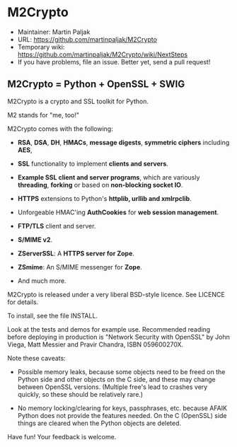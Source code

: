 M2Crypto
=========

 * Maintainer: Martin Paljak
 * URL: https://github.com/martinpaljak/M2Crypto
 * Temporary wiki: https://github.com/martinpaljak/M2Crypto/wiki/NextSteps
 * If you have problems, file an issue. Better yet, send a pull request!

M2Crypto = Python + OpenSSL + SWIG
------------------------------------

M2Crypto is a crypto and SSL toolkit for Python.

M2 stands for "me, too!"

M2Crypto comes with the following:

- **RSA**, **DSA**, **DH**, **HMACs**, **message digests**,
  **symmetric ciphers** including **AES**,

- **SSL** functionality to implement **clients and servers**.

- **Example SSL client and server programs**, which are variously
  **threading**, **forking** or based on **non-blocking socket IO**.

- **HTTPS** extensions to Python's **httplib, urllib and xmlrpclib**.

- Unforgeable HMAC'ing **AuthCookies** for **web session management**.

- **FTP/TLS** client and server.

- **S/MIME v2**.

- **ZServerSSL**: A **HTTPS server for Zope**.

- **ZSmime**: An S/MIME messenger for **Zope**.

- And much more.

M2Crypto is released under a very liberal BSD-style licence. See 
LICENCE for details.

To install, see the file INSTALL.

Look at the tests and demos for example use. Recommended reading before
deploying in production is "Network Security with OpenSSL" by John Viega,
Matt Messier and Pravir Chandra, ISBN 059600270X.

Note these caveats:

- Possible memory leaks, because some objects need to be freed on the
  Python side and other objects on the C side, and these may change
  between OpenSSL versions. (Multiple free's lead to crashes very
  quickly, so these should be relatively rare.)
    
- No memory locking/clearing for keys, passphrases, etc. because AFAIK
  Python does not provide the features needed. On the C (OpenSSL) side
  things are cleared when the Python objects are deleted.
    

Have fun! Your feedback is welcome.
